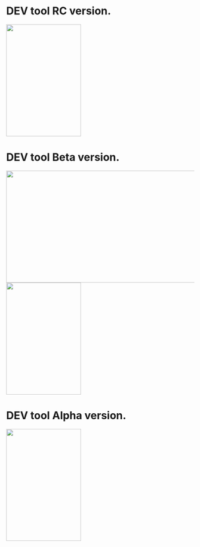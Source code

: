 # DEV tool RC version.
<img src="https://github.com/RfidResearchGroup/ChameleonUltra/blob/main/resource/picture/devtool3.jpg" width = "200" height = "300" alt=""/>

# DEV tool Beta version.
<img src="https://github.com/RfidResearchGroup/ChameleonUltra/blob/main/resource/picture/devtool1.jpg" width = "600" height = "300" alt=""/> <img src="https://github.com/RfidResearchGroup/ChameleonUltra/blob/main/resource/picture/devtool2.jpg" width = "200" height = "300" alt=""/>

# DEV tool Alpha version.
<img src="https://github.com/RfidResearchGroup/ChameleonUltra/blob/main/resource/picture/yaxilalei.jpg" width = "200" height = "300" alt=""/>
